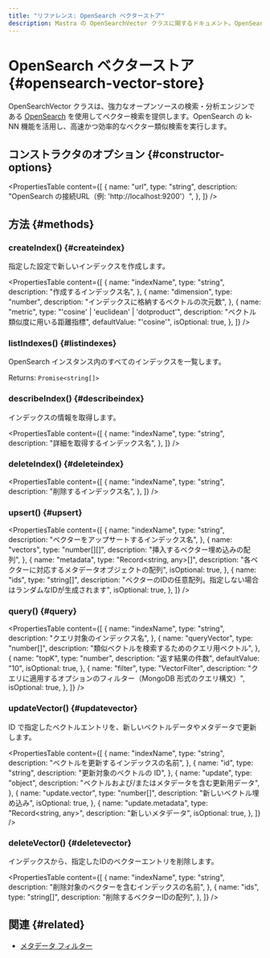 ```yaml
---
title: "リファレンス: OpenSearch ベクターストア"
description: Mastra の OpenSearchVector クラスに関するドキュメント。OpenSearch を用いたベクター検索を提供します。
---
```


# OpenSearch ベクターストア \{#opensearch-vector-store\}

OpenSearchVector クラスは、強力なオープンソースの検索・分析エンジンである [OpenSearch](https://opensearch.org/) を使用してベクター検索を提供します。OpenSearch の k-NN 機能を活用し、高速かつ効率的なベクター類似検索を実行します。

## コンストラクタのオプション \{#constructor-options\}

<PropertiesTable
  content={[
{
name: "url",
type: "string",
description: "OpenSearch の接続URL（例: 'http://localhost:9200'）",
},
]}
/>

## 方法 \{#methods\}

### createIndex() \{#createindex\}

指定した設定で新しいインデックスを作成します。

<PropertiesTable
  content={[
{
name: "indexName",
type: "string",
description: "作成するインデックス名",
},
{
name: "dimension",
type: "number",
description: "インデックスに格納するベクトルの次元数",
},
{
name: "metric",
type: "'cosine' | 'euclidean' | 'dotproduct'",
description: "ベクトル類似度に用いる距離指標",
defaultValue: "'cosine'",
isOptional: true,
},
]}
/>

### listIndexes() \{#listindexes\}

OpenSearch インスタンス内のすべてのインデックスを一覧します。

Returns: `Promise<string[]>`

### describeIndex() \{#describeindex\}

インデックスの情報を取得します。

<PropertiesTable
  content={[
{
name: "indexName",
type: "string",
description: "詳細を取得するインデックス名",
},
]}
/>

### deleteIndex() \{#deleteindex\}

<PropertiesTable
  content={[
{
name: "indexName",
type: "string",
description: "削除するインデックス名",
},
]}
/>

### upsert() \{#upsert\}

<PropertiesTable
  content={[
{
name: "indexName",
type: "string",
description: "ベクターをアップサートするインデックス名",
},
{
name: "vectors",
type: "number[][]",
description: "挿入するベクター埋め込みの配列",
},
{
name: "metadata",
type: "Record<string, any>[]",
description: "各ベクターに対応するメタデータオブジェクトの配列",
isOptional: true,
},
{
name: "ids",
type: "string[]",
description:
"ベクターのIDの任意配列。指定しない場合はランダムなIDが生成されます",
isOptional: true,
},
]}
/>

### query() \{#query\}

<PropertiesTable
  content={[
{
name: "indexName",
type: "string",
description: "クエリ対象のインデックス名",
},
{
name: "queryVector",
type: "number[]",
description: "類似ベクトルを検索するためのクエリ用ベクトル",
},
{
name: "topK",
type: "number",
description: "返す結果の件数",
defaultValue: "10",
isOptional: true,
},
{
name: "filter",
type: "VectorFilter",
description:
"クエリに適用するオプションのフィルター（MongoDB 形式のクエリ構文）",
isOptional: true,
},
]}
/>

### updateVector() \{#updatevector\}

ID で指定したベクトルエントリを、新しいベクトルデータやメタデータで更新します。

<PropertiesTable
  content={[
{
name: "indexName",
type: "string",
description: "ベクトルを更新するインデックスの名前",
},
{
name: "id",
type: "string",
description: "更新対象のベクトルの ID",
},
{
name: "update",
type: "object",
description: "ベクトルおよび/またはメタデータを含む更新用データ",
},
{
name: "update.vector",
type: "number[]",
description: "新しいベクトル埋め込み",
isOptional: true,
},
{
name: "update.metadata",
type: "Record<string, any>",
description: "新しいメタデータ",
isOptional: true,
},
]}
/>

### deleteVector() \{#deletevector\}

インデックスから、指定したIDのベクターエントリを削除します。

<PropertiesTable
  content={[
{
name: "indexName",
type: "string",
description: "削除対象のベクターを含むインデックスの名前",
},
{
name: "ids",
type: "string[]",
description: "削除するベクターIDの配列",
},
]}
/>

## 関連 \{#related\}

* [メタデータ フィルター](../rag/metadata-filters)